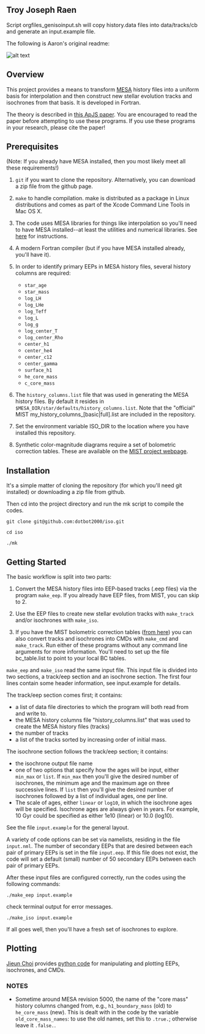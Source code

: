 ## Troy Joseph Raen
Script orgfiles_genisoinput.sh will copy history.data files into data/tracks/cb and generate an input.example file.

The following is Aaron's original readme:


![alt text](https://github.com/dotbot2000/iso/blob/master/plots/iso.png)

## Overview

This project provides a means to transform [MESA](http://mesa.sourceforge.net) history files into a uniform basis for interpolation and then construct new stellar evolution tracks and isochrones from that basis. It is developed in Fortran.

The theory is described in [this ApJS paper](http://adsabs.harvard.edu/abs/2016ApJS..222....8D).  You are encouraged to read the paper before attempting to use these programs. If you use these programs in your research, please cite the paper!

## Prerequisites

(Note: If you already have MESA installed, then you most likely meet all these requirements!)

1. `git` if you want to clone the repository.  Alternatively, you can download a zip file from the github page.

2. `make` to handle compilation.  make is distributed as a package in Linux distributions and comes as part of the Xcode Command Line Tools in Mac OS X.

3. The code uses MESA libraries for things like interpolation so you'll need to have MESA installed--at least the utilities and numerical libraries.  See [here](http://mesa.sourceforge.net/prereqs.html) for instructions.

4. A modern Fortran compiler (but if you have MESA installed already, you'll have it).

5. In order to identify primary EEPs in MESA history files, several history columns are required:
   + `star_age`
   + `star_mass`
   + `log_LH`
   + `log_LHe`
   + `log_Teff`
   + `log_L`
   + `log_g`
   + `log_center_T`
   + `log_center_Rho`
   + `center_h1`
   + `center_he4`
   + `center_c12`
   + `center_gamma`
   + `surface_h1`
   + `he_core_mass`
   + `c_core_mass`

6. The `history_columns.list` file that was used in generating the MESA history files. By default it resides in `$MESA_DIR/star/defaults/history_columns.list`. Note that the "official" MIST my_history\_columns\_[basic|full].list are included in the repository.

7. Set the environment variable ISO_DIR to the location where you have installed this repository.

8. Synthetic color-magnitude diagrams require a set of bolometric correction tables. These are available on the [MIST project webpage](http://waps.cfa.harvard.edu/MIST/model_grids.html).

## Installation

It's a simple matter of cloning the repository (for which you'll need git installed) or downloading a zip file from github.  

Then cd into the project directory and run the mk script to compile the codes.

```
git clone git@github.com:dotbot2000/iso.git

cd iso

./mk
```

## Getting Started

The basic workflow is split into two parts:

1. Convert the MESA history files into EEP-based tracks (.eep files) via the program `make_eep`. If you already have EEP files, from MIST, you can skip to 2.

2. Use the EEP files to create new stellar evolution tracks with `make_track` and/or isochrones with `make_iso`.

3. If you have the MIST bolometric correction tables ([from here](http://waps.cfa.harvard.edu/MIST/model_grids.html)) you can also convert tracks and isochrones into CMDs with `make_cmd` and `make_track`. Run either of these programs without any command line arguments for more information.  You'll need to set up the file bc_table.list to point to your local BC tables.

`make_eep` and `make_iso` read the same input file. This input file is divided into two sections, a track/eep section and an isochrone section.  The first four lines contain some header information, see input.example for details.

The track/eep section comes first; it contains:
+ a list of data file directories to which the program will both read from and write to.  
+ the MESA history columns file "history_columns.list" that was used to create the MESA history files (tracks)
+ the number of tracks
+ a list of the tracks sorted by increasing order of initial mass.

The isochrone section follows the track/eep section; it contains:
+ the isochrone output file name
+ one of two options that specify how the ages will be input, either `min_max` or `list`.
  If `min_max` then you'll give the desired number of isochrones, the minimum age and the maximum age on three successive lines.
  If `list` then you'll give the desired number of isochrones followed by a list of individual ages, one per line.
+ The scale of ages, either `linear` or `log10`, in which the isochrone ages will be specified. Isochrone ages are always given in years. For example, 10 Gyr could be specified as either 1e10 (linear) or 10.0 (log10).

See the file `input.example` for the general layout.

A variety of code options can be set via namelists, residing in the file `input.nml`. The number of secondary EEPs that are desired between each pair of primary EEPs is set in the file `input.eep`. If this file does not exist, the code will set a default (small) number of 50 secondary EEPs between each pair of primary EEPs.


After these input files are configured correctly, run the codes using the following commands:

`./make_eep input.example`

check terminal output for error messages.

`./make_iso input.example`

If all goes well, then you'll have a fresh set of isochrones to explore.

## Plotting

[Jieun Choi](https://github.com/jieunchoi) provides [python code](https://github.com/jieunchoi/MIST_codes) for manipulating and plotting EEPs, isochrones, and CMDs.

### NOTES

* Sometime around MESA revision 5000, the name of the "core mass" history columns changed from, e.g., `h1_boundary_mass` (old) to `he_core_mass` (new). This is dealt with in the code by the variable `old_core_mass_names`: to use the old names, set this to `.true.`; otherwise leave it `.false.`.
